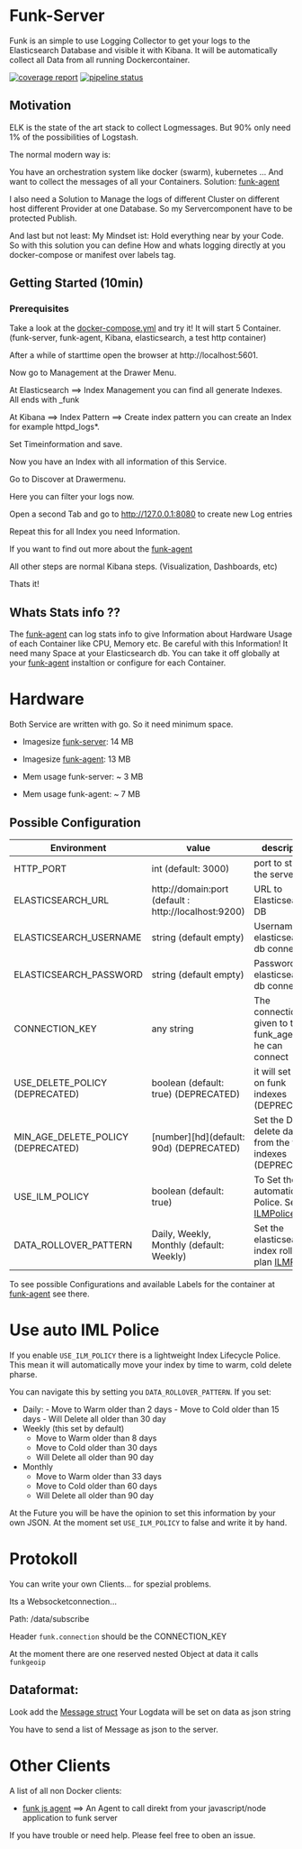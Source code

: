 
# Funk-Server


Funk is an simple to use Logging Collector to get your logs to the Elasticsearch Database and visible it with Kibana.
It will be automatically collect all Data from all running Dockercontainer. 

[![coverage report](https://gitlab.com/fasibio/funk-server/badges/master/coverage.svg)](https://sonar.server2.fasibio.de/dashboard?id=fasibio_funk_server_master) [![pipeline status](https://gitlab.com/fasibio/funk-server/badges/master/pipeline.svg)](https://gitlab.com/fasibio/funk-server/commits/master)

## Motivation

ELK is the state of the art stack to collect Logmessages. 
But 90% only need 1% of the possibilities of Logstash.

The normal modern way is: 

You have an orchestration system like docker (swarm), kubernetes ...
And want to collect the messages of all your Containers. Solution: [funk-agent](https://github.com/fasibio/funk_agent)

I also need a Solution to Manage the logs of different Cluster on different host different Provider at one Database. 
So my Servercomponent have to be protected Publish. 

And last but not least: 
My Mindset ist: 
Hold everything near by your Code. 
So with this solution you can define How and whats logging directly at you docker-compose or manifest over labels tag.

## Getting Started (10min)

### Prerequisites



Take a look at the [docker-compose.yml](./example/docker-compose.yml) and try it!
It will start 5 Container.(funk-server, funk-agent, Kibana, elasticsearch, a test http container) 

After a while of starttime open the browser at http://localhost:5601.

Now go to Management at the Drawer Menu. 

At Elasticsearch ==> Index Management you can find all generate Indexes. All ends with _funk

At Kibana ==> Index Pattern ==> Create index pattern you can create an Index for example httpd_logs*. 

Set Timeinformation and save. 

Now you have an Index with all information of this Service. 

Go to Discover at Drawermenu. 

Here you can filter your logs now. 

Open a second Tab and go to http://127.0.0.1:8080 to create new Log entries

Repeat this for all Index you need Information. 



If you want to find out more about the [funk-agent](https://github.com/fasibio/funk_agent)

All other steps are normal Kibana steps. (Visualization, Dashboards, etc)


Thats it! 

## Whats Stats info ?? 
The [funk-agent](https://github.com/fasibio/funk_agent) can log stats info to give Information about Hardware Usage of each Container like CPU, Memory etc. 
Be careful with this Information! It need many Space at your Elasticsearch db. You can take it off globally at your [funk-agent](https://github.com/fasibio/funk_agent) instaltion or configure for each Container.
 
# Hardware 
Both Service are written with go. 
So it need minimum space. 
- Imagesize [funk-server](https://hub.docker.com/r/fasibio/funk_server): 14 MB

- Imagesize [funk-agent](https://hub.docker.com/r/fasibio/funk_agent/tags): 13 MB

- Mem usage funk-server: ~ 3 MB

- Mem usage funk-agent: ~ 7 MB


## Possible Configuration

Environment   | value | description
--- | --- | ---
HTTP_PORT | int  (default: 3000) |  port to start the server on
ELASTICSEARCH_URL  | http://domain:port (default : http://localhost:9200) |  URL to Elasticsearch DB
ELASTICSEARCH_USERNAME | string (default empty) | Username for elasticsearch db connection
ELASTICSEARCH_PASSWORD | string (default empty) | Password for elasticsearch db connection
CONNECTION_KEY | any string |  The connectionkey given to the funk_agent so he can connect
USE_DELETE_POLICY (DEPRECATED)| boolean (default: true) (DEPRECATED)|   it will set an [ilm](https://www.elastic.co/guide/en/elasticsearch/reference/current/getting-started-index-lifecycle-management.html) on funk indexes (DEPRECATED)
MIN_AGE_DELETE_POLICY (DEPRECATED)| [number][hd](default: 90d) (DEPRECATED)| Set the Date to delete data from the funk indexes (DEPRECATED)
USE_ILM_POLICY | boolean (default: true) | To Set the automatic ILM Police. See [ILMPolice](#autoilmpolice)
DATA_ROLLOVER_PATTERN | Daily, Weekly, Monthly (default: Weekly) | Set the elasticsearch index rollover plan [ILMPolice](#autoilmpolice)

To see possible Configurations and available Labels for the container at [funk-agent](https://github.com/fasibio/funk_agent) see there. 


# <a name="autoilmpolice"></a> Use auto IML Police

If you enable ```USE_ILM_POLICY``` there is a lightweight Index Lifecycle Police. 
This mean it will automatically move your index by time to warm, cold delete pharse. 

You can navigate this by setting you ```DATA_ROLLOVER_PATTERN```. 
If you set: 
  -  Daily: 
    - Move to Warm older than 2 days
    - Move to Cold older than 15 days
    - Will Delete all older than 30 day
  - Weekly (this set by default)
    - Move to Warm older than 8 days
    - Move to Cold older than 30 days
    - Will Delete all older than 90 day
  - Monthly
    - Move to Warm older than 33 days
    - Move to Cold older than 60 days
    - Will Delete all older than 90 day

At the Future you will be have the opinion to set this information by your own JSON. At the moment set ```USE_ILM_POLICY``` to false and write it by hand. 

# Protokoll

You can write your own Clients... for spezial problems. 

Its a Websocketconnection...

Path: /data/subscribe

Header ```funk.connection``` should be the CONNECTION_KEY

At the moment there are one reserved nested Object at data it calls ```funkgeoip```

## Dataformat: 
Look add the [Message struct](./types.go)
Your Logdata will be set on data as json string

You have to send a list of Message as json to the server. 



# Other Clients

A list of all non Docker clients: 
- [funk js agent](https://github.com/fasibio/funk-js-agent) ==> An Agent to call direkt from your javascript/node application to funk server


If you have trouble or need help. Please feel free to oben an issue. 